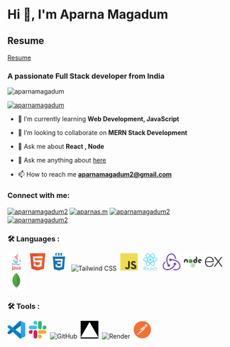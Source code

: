 <h1>Hi 👋, I'm Aparna Magadum</h1>
<h2>Resume</h2>
<a href="https://drive.google.com/file/d/1tJJAvvcd_1XzUXd5UgP-mf2BdFwBDncK/view?usp=sharing">Resume</a>
<h3>A passionate Full Stack developer from India</h3>

<p align="left"> <img src="https://komarev.com/ghpvc/?username=aparnamagadum&label=Profile%20views&color=0e75b6&style=flat" alt="aparnamagadum" /> </p>

<p align="left"> <a href="https://github.com/ryo-ma/github-profile-trophy"><img src="https://github-profile-trophy.vercel.app/?username=aparnamagadum" alt="aparnamagadum" /></a> </p>

- 🌱 I’m currently learning **Web Development, JavaScript**

- 👯 I’m looking to collaborate on **MERN Stack Development**

- 💬 Ask me about **React , Node**
- 💬 Ask me anything about <a href="https://github.com/aparnamagadum/aparnamagadum/issues">here</a>
- 📫 How to reach me **aparnamagadum2@gmail.com**

<h3 align="left">Connect with me:</h3>
<p align="left">
<a href="https://linkedin.com/in/aparnamagadum2" target="blank"><img align="center" src="https://raw.githubusercontent.com/rahuldkjain/github-profile-readme-generator/master/src/images/icons/Social/linked-in-alt.svg" alt="aparnamagadum2" height="30" width="40" /></a>
<a href="https://instagram.com/aparnas.m" target="blank"><img align="center" src="https://raw.githubusercontent.com/rahuldkjain/github-profile-readme-generator/master/src/images/icons/Social/instagram.svg" alt="aparnas.m" height="30" width="40" /></a>
<a href="https://www.hackerrank.com/aparnamagadum2" target="blank"><img align="center" src="https://raw.githubusercontent.com/rahuldkjain/github-profile-readme-generator/master/src/images/icons/Social/hackerrank.svg" alt="aparnamagadum2" height="30" width="40" /></a>
<a href="https://www.leetcode.com/aparnamagadum2" target="blank"><img align="center" src="https://raw.githubusercontent.com/rahuldkjain/github-profile-readme-generator/master/src/images/icons/Social/leet-code.svg" alt="aparnamagadum2" height="30" width="40" /></a>
</p>

### :hammer_and_wrench: Languages :
<div>
  <img src="https://github.com/devicons/devicon/blob/master/icons/java/java-original-wordmark.svg" title="Java" alt="Java" width="40" height="40"/>&nbsp;
    <img src="https://github.com/devicons/devicon/blob/master/icons/html5/html5-original.svg" title="HTML5" alt="HTML" width="40" height="40"/>&nbsp;
    <img src="https://github.com/devicons/devicon/blob/master/icons/css3/css3-plain-wordmark.svg" title="CSS3" alt="CSS" width="40" height="40"/>&nbsp;
    <img src="https://upload.wikimedia.org/wikipedia/commons/d/d5/Tailwind_CSS_Logo.svg" title="Tailwind CSS" alt="Tailwind CSS" width="40" height="40"/>&nbsp;
    <img src="https://github.com/devicons/devicon/blob/master/icons/javascript/javascript-original.svg" title="JavaScript" alt="JavaScript" width="40" height="40"/>&nbsp;
  <img src="https://github.com/devicons/devicon/blob/master/icons/react/react-original-wordmark.svg" title="React" alt="React" width="40" height="40"/>&nbsp;
    <img src="https://github.com/devicons/devicon/blob/master/icons/redux/redux-original.svg" title="Redux" alt="Redux " width="40" height="40"/>&nbsp;
    <img src="https://github.com/devicons/devicon/blob/master/icons/nodejs/nodejs-original-wordmark.svg" title="NodeJS" alt="NodeJS" width="40" height="40"/>&nbsp;
  <img src="https://github.com/devicons/devicon/blob/master/icons/express/express-original.svg" title="Express.js" alt="Express" width="40" height="40"/>&nbsp;
  <img src="https://github.com/devicons/devicon/blob/master/icons/mongodb/mongodb-original.svg" title="MongoDB" alt="MongoDB" width="40" height="40"/>&nbsp;
</div>

### :hammer_and_wrench: Tools :
<div>
  <img src="https://github.com/devicons/devicon/blob/master/icons/vscode/vscode-original.svg" title="VS Code" alt="VS Code" width="40" height="40"/>&nbsp;
  <img src="https://github.com/devicons/devicon/blob/master/icons/slack/slack-original.svg" title="Slack" alt="Slack" width="40" height="40"/>&nbsp;
  <img src="https://github.com/devicons/devicon/blob/master/icons/github/github-original-white.svg" title="GitHub" alt="GitHub" width="40" height="40"/>&nbsp;
  <img src="https://github.com/devicons/devicon/blob/master/icons/vercel/vercel-original.svg" title="Vercel" alt="Vercel" width="40" height="40" style="filter: invert(1);"/>&nbsp;
  <img src="https://assets.vercel.com/image/upload/front/assets/design/render-logo.svg" title="Render" alt="Render" width="40" height="40"/>&nbsp;
 <img src="https://github.com/devicons/devicon/blob/master/icons/postman/postman-original.svg" title="Postman" alt="Postman" width="40" height="40"/>&nbsp;
</div>
